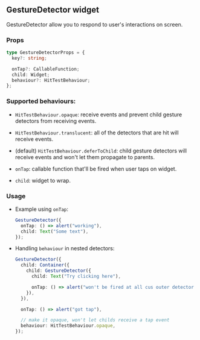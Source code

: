 ## GestureDetector widget

GestureDetector allow you to respond to user's interactions on screen.

### Props

```typescript
type GestureDetectorProps = {
  key?: string;

  onTap?: CallableFunction;
  child: Widget;
  behaviour?: HitTestBehaviour;
};
```

### Supported behaviours:

- `HitTestBehaviour.opaque`: receive events and prevent child gesture detectors from receiving events.
- `HitTestBehaviour.translucent`: all of the detectors that are hit will receive events.
- (default) `HitTestBehaviour.deferToChild`: child gesture detectors will receive events and won't let them propagate to parents.

- `onTap`: callable function that'll be fired when user taps on widget.

- `child`: widget to wrap.

### Usage

- Example using `onTap`:

  ```typescript
  GestureDetector({
    onTap: () => alert("working"),
    child: Text("Some text"),
  });
  ```

- Handling `behaviour` in nested detectors:

  ```typescript
  GestureDetector({
    child: Container({
      child: GestureDetector({
        child: Text("Try clicking here"),

        onTap: () => alert("won't be fired at all cus outer detector is opaque"),
      }),
    }),

    onTap: () => alert("got tap"),

    // make it opaque, won't let childs receive a tap event
    behaviour: HitTestBehaviour.opaque,
  });
  ```
